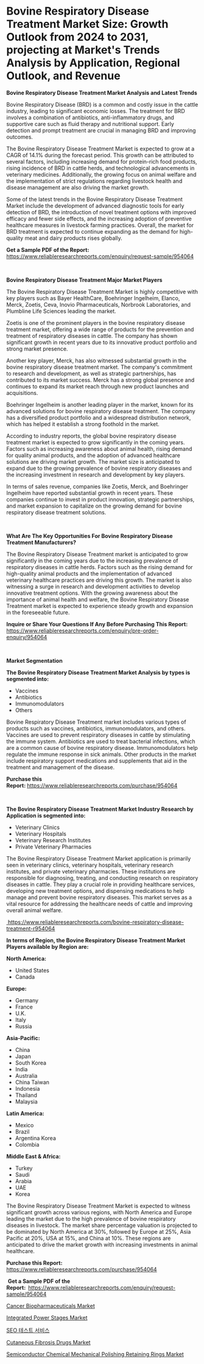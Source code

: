 <p><h1>Bovine Respiratory Disease Treatment Market Size: Growth Outlook from 2024 to 2031, projecting at Market's Trends Analysis by Application, Regional Outlook, and Revenue</h1></p><p><strong>Bovine Respiratory Disease Treatment Market Analysis and Latest Trends</strong></p>
<p><p>Bovine Respiratory Disease (BRD) is a common and costly issue in the cattle industry, leading to significant economic losses. The treatment for BRD involves a combination of antibiotics, anti-inflammatory drugs, and supportive care such as fluid therapy and nutritional support. Early detection and prompt treatment are crucial in managing BRD and improving outcomes.</p><p>The Bovine Respiratory Disease Treatment Market is expected to grow at a CAGR of 14.1% during the forecast period. This growth can be attributed to several factors, including increasing demand for protein-rich food products, rising incidence of BRD in cattle herds, and technological advancements in veterinary medicines. Additionally, the growing focus on animal welfare and the implementation of strict regulations regarding livestock health and disease management are also driving the market growth.</p><p>Some of the latest trends in the Bovine Respiratory Disease Treatment Market include the development of advanced diagnostic tools for early detection of BRD, the introduction of novel treatment options with improved efficacy and fewer side effects, and the increasing adoption of preventive healthcare measures in livestock farming practices. Overall, the market for BRD treatment is expected to continue expanding as the demand for high-quality meat and dairy products rises globally.</p></p>
<p><strong>Get a Sample PDF of the Report:&nbsp;</strong> <a href="https://www.reliableresearchreports.com/enquiry/request-sample/954064">https://www.reliableresearchreports.com/enquiry/request-sample/954064</a></p>
<p>&nbsp;</p>
<p><strong>Bovine Respiratory Disease Treatment Major Market Players</strong></p>
<p><p>The Bovine Respiratory Disease Treatment Market is highly competitive with key players such as Bayer HealthCare, Boehringer Ingelheim, Elanco, Merck, Zoetis, Ceva, Inovio Pharmaceuticals, Norbrook Laboratories, and Plumbline Life Sciences leading the market. </p><p>Zoetis is one of the prominent players in the bovine respiratory disease treatment market, offering a wide range of products for the prevention and treatment of respiratory diseases in cattle. The company has shown significant growth in recent years due to its innovative product portfolio and strong market presence. </p><p>Another key player, Merck, has also witnessed substantial growth in the bovine respiratory disease treatment market. The company's commitment to research and development, as well as strategic partnerships, has contributed to its market success. Merck has a strong global presence and continues to expand its market reach through new product launches and acquisitions.</p><p>Boehringer Ingelheim is another leading player in the market, known for its advanced solutions for bovine respiratory disease treatment. The company has a diversified product portfolio and a widespread distribution network, which has helped it establish a strong foothold in the market.</p><p>According to industry reports, the global bovine respiratory disease treatment market is expected to grow significantly in the coming years. Factors such as increasing awareness about animal health, rising demand for quality animal products, and the adoption of advanced healthcare solutions are driving market growth. The market size is anticipated to expand due to the growing prevalence of bovine respiratory diseases and the increasing investment in research and development by key players.</p><p>In terms of sales revenue, companies like Zoetis, Merck, and Boehringer Ingelheim have reported substantial growth in recent years. These companies continue to invest in product innovation, strategic partnerships, and market expansion to capitalize on the growing demand for bovine respiratory disease treatment solutions.</p></p>
<p>&nbsp;</p>
<p><strong>What Are The Key Opportunities For Bovine Respiratory Disease Treatment Manufacturers?</strong></p>
<p><p>The Bovine Respiratory Disease Treatment market is anticipated to grow significantly in the coming years due to the increasing prevalence of respiratory diseases in cattle herds. Factors such as the rising demand for high-quality animal products and the implementation of advanced veterinary healthcare practices are driving this growth. The market is also witnessing a surge in research and development activities to develop innovative treatment options. With the growing awareness about the importance of animal health and welfare, the Bovine Respiratory Disease Treatment market is expected to experience steady growth and expansion in the foreseeable future.</p></p>
<p><strong>Inquire or Share Your Questions If Any Before Purchasing This Report:</strong> <a href="https://www.reliableresearchreports.com/enquiry/pre-order-enquiry/954064">https://www.reliableresearchreports.com/enquiry/pre-order-enquiry/954064</a></p>
<p>&nbsp;</p>
<p><strong>Market Segmentation</strong></p>
<p><strong>The Bovine Respiratory Disease Treatment Market Analysis by types is segmented into:</strong></p>
<p><ul><li>Vaccines</li><li>Antibiotics</li><li>Immunomodulators</li><li>Others</li></ul></p>
<p><p>Bovine Respiratory Disease Treatment market includes various types of products such as vaccines, antibiotics, immunomodulators, and others. Vaccines are used to prevent respiratory diseases in cattle by stimulating the immune system. Antibiotics are used to treat bacterial infections, which are a common cause of bovine respiratory disease. Immunomodulators help regulate the immune response in sick animals. Other products in the market include respiratory support medications and supplements that aid in the treatment and management of the disease.</p></p>
<p><strong>Purchase this Report:&nbsp;</strong><a href="https://www.reliableresearchreports.com/purchase/954064">https://www.reliableresearchreports.com/purchase/954064</a></p>
<p>&nbsp;</p>
<p><strong>The Bovine Respiratory Disease Treatment Market Industry Research by Application is segmented into:</strong></p>
<p><ul><li>Veterinary Clinics</li><li>Veterinary Hospitals</li><li>Veterinary Research Institutes</li><li>Private Veterinary Pharmacies</li></ul></p>
<p><p>The Bovine Respiratory Disease Treatment Market application is primarily seen in veterinary clinics, veterinary hospitals, veterinary research institutes, and private veterinary pharmacies. These institutions are responsible for diagnosing, treating, and conducting research on respiratory diseases in cattle. They play a crucial role in providing healthcare services, developing new treatment options, and dispensing medications to help manage and prevent bovine respiratory diseases. This market serves as a vital resource for addressing the healthcare needs of cattle and improving overall animal welfare.</p></p>
<p><a href="https://www.reliableresearchreports.com/bovine-respiratory-disease-treatment-r954064">&nbsp;https://www.reliableresearchreports.com/bovine-respiratory-disease-treatment-r954064</a></p>
<p><strong>In terms of Region, the Bovine Respiratory Disease Treatment Market Players available by Region are:</strong></p>
<p>
    <p> <strong> North America: </strong>
        <ul>
            <li>United States</li>
            <li>Canada</li>
        </ul>
        </p> 
    <p> <strong> Europe: </strong>
        <ul>
            <li>Germany</li>
            <li>France</li>
            <li>U.K.</li>
            <li>Italy</li>
            <li>Russia</li>
        </ul>
        </p> 
    <p> <strong> Asia-Pacific: </strong>
        <ul>
            <li>China</li>
            <li>Japan</li>
            <li>South Korea</li>
            <li>India</li>
            <li>Australia</li>
            <li>China Taiwan</li>
            <li>Indonesia</li>
            <li>Thailand</li>
            <li>Malaysia</li>
        </ul>
        </p> 
    <p> <strong> Latin America: </strong>
        <ul>
            <li>Mexico</li>
            <li>Brazil</li>
            <li>Argentina Korea</li>
            <li>Colombia</li>
        </ul>
        </p> 
    <p> <strong> Middle East & Africa: </strong>
        <ul>
            <li>Turkey</li>
            <li>Saudi</li>
            <li>Arabia</li>
            <li>UAE</li>
            <li>Korea</li>
        </ul>
    </p>
    </p>
<p><p>The Bovine Respiratory Disease Treatment Market is expected to witness significant growth across various regions, with North America and Europe leading the market due to the high prevalence of bovine respiratory diseases in livestock. The market share percentage valuation is projected to be dominated by North America at 30%, followed by Europe at 25%, Asia Pacific at 20%, USA at 15%, and China at 10%. These regions are anticipated to drive the market growth with increasing investments in animal healthcare.</p></p>
<p><strong>Purchase this Report: </strong><a href="https://www.reliableresearchreports.com/purchase/954064">https://www.reliableresearchreports.com/purchase/954064</a></p>
<p>&nbsp;<strong>Get a Sample PDF of the Report:&nbsp;&nbsp;</strong><a href="https://www.reliableresearchreports.com/enquiry/request-sample/954064">https://www.reliableresearchreports.com/enquiry/request-sample/954064</a></p>
<p><strong></strong></p>
<p><p><a href="https://github.com/ZackaryHalvorson2023/Market-Research-Report-List-2/blob/main/cancer-biopharmaceuticals-market.md">Cancer Biopharmaceuticals Market</a></p><p><a href="https://www.linkedin.com/pulse/strategic-insights-global-integrated-power-stages-market-mowge?trackingId=0hxlohRJTOa3BE9lUnR7YQ%3D%3D">Integrated Power Stages Market</a></p><p><a href="https://github.com/JosefaRice/Market-Research-Report-List-2/blob/main/649567282334.md">SEO 테스트 서비스</a></p><p><a href="https://github.com/DeonteStanton2023/Market-Research-Report-List-2/blob/main/cutaneous-fibrosis-drugs-market.md">Cutaneous Fibrosis Drugs Market</a></p><p><a href="https://www.linkedin.com/pulse/semiconductor-chemical-mechanical-polishing-retaining-rings-egrre?trackingId=TQMsEwlPTG2artCjEkLTkA%3D%3D">Semiconductor Chemical Mechanical Polishing Retaining Rings Market</a></p></p>